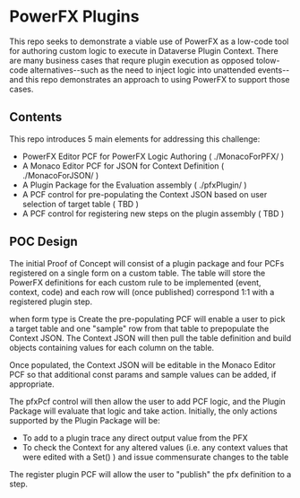 # PowerFX Plugins

This repo seeks to demonstrate a viable use of PowerFX as a low-code tool for authoring custom logic to execute in Dataverse Plugin Context. There are many business cases that requre plugin execution as opposed tolow-code alternatives--such as the need to inject logic into unattended events--and this repo demonstrates an approach to using PowerFX to support those cases.

## Contents

This repo introduces 5 main elements for addressing this challenge:
- PowerFX Editor PCF for PowerFX Logic Authoring ( ./MonacoForPFX/ )
- A Monaco Editor PCF for JSON for Context Definition ( ./MonacoForJSON/ )
- A Plugin Package for the Evaluation assembly ( ./pfxPlugin/ )
- A PCF control for pre-populating the Context JSON based on user selection of target table ( TBD )
- A PCF control for registering new steps on the plugin assembly ( TBD )

## POC Design

The initial Proof of Concept will consist of a plugin package and four PCFs registered on a single form on a custom table. The table will store the PowerFX definitions for each custom rule to be implemented (event, context, code) and each row will (once published) correspond 1:1 with a registered plugin step.

when form type is Create the pre-populating PCF will enable a user to pick a target table and one "sample" row from that table to prepopulate the Context JSON. The Context JSON will then pull the table definition and build objects containing values for each column on the table.

Once populated, the Context JSON will be editable in the Monaco Editor PCF so that additional const params and sample values can be added, if appropriate.

The pfxPcf control will then allow the user to add PCF logic, and the Plugin Package will evaluate that logic and take action. Initially, the only actions supported by the Plugin Package will be:

- To add to a plugin trace any direct output value from the PFX
- To check the Context for any altered values (i.e. any context values that were edited with a Set() ) and issue commensurate changes to the table

The register plugin PCF will allow the user to "publish" the pfx definition to a step.